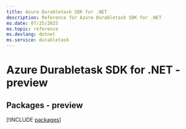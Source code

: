 ```yaml
---
title: Azure Durabletask SDK for .NET
description: Reference for Azure Durabletask SDK for .NET
ms.date: 07/25/2025
ms.topic: reference
ms.devlang: dotnet
ms.service: durabletask
---
```

# Azure Durabletask SDK for .NET - preview
## Packages - preview
[!INCLUDE [packages](durabletask-index.md)]